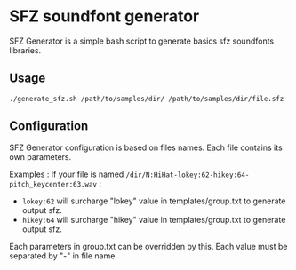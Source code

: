 SFZ soundfont generator
===========================

SFZ Generator is a simple bash script to generate basics sfz soundfonts libraries.

Usage
---------------
    ./generate_sfz.sh /path/to/samples/dir/ /path/to/samples/dir/file.sfz

Configuration
---------------
SFZ Generator configuration is based on files names.
Each file contains its own parameters.

Examples :
If your file is named `/dir/N:HiHat-lokey:62-hikey:64-pitch_keycenter:63.wav` :
- `lokey:62` will surcharge "lokey" value in templates/group.txt to generate output sfz.
- `hikey:64` will surcharge "hikey" value in templates/group.txt to generate output sfz.

Each parameters in group.txt can be overridden by this. Each value must be separated by "-" in file name.
